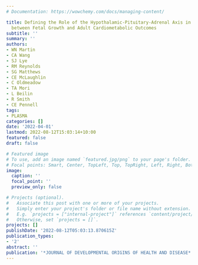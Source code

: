 ```yaml
---
# Documentation: https://wowchemy.com/docs/managing-content/

title: Defining the Role of the Hypothalamic-Pituitary-Adrenal Axis in the Relationship
  between Fetal Growth and Adult Cardiometabolic Outcomes
subtitle: ''
summary: ''
authors:
- WN Martin
- CA Wang
- SJ Lye
- RM Reynolds
- SG Matthews
- CE McLaughlin
- C Oldmeadow
- TA Mori
- L Beilin
- R Smith
- CE Pennell
tags:
- PLASMA
categories: []
date: '2022-04-01'
lastmod: 2022-08-12T15:03:14+10:00
featured: false
draft: false

# Featured image
# To use, add an image named `featured.jpg/png` to your page's folder.
# Focal points: Smart, Center, TopLeft, Top, TopRight, Left, Right, BottomLeft, Bottom, BottomRight.
image:
  caption: ''
  focal_point: ''
  preview_only: false

# Projects (optional).
#   Associate this post with one or more of your projects.
#   Simply enter your project's folder or file name without extension.
#   E.g. `projects = ["internal-project"]` references `content/project/deep-learning/index.md`.
#   Otherwise, set `projects = []`.
projects: []
publishDate: '2022-08-12T05:03:13.870615Z'
publication_types:
- '2'
abstract: ''
publication: '*JOURNAL OF DEVELOPMENTAL ORIGINS OF HEALTH AND DISEASE*'
---
```

